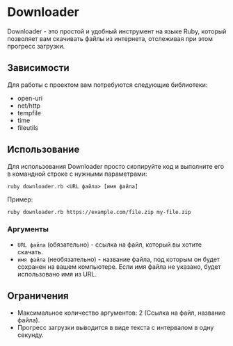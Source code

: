 # Downloader

Downloader - это простой и удобный инструмент на языке Ruby, который позволяет вам скачивать файлы из интернета, отслеживая при этом прогресс загрузки.

## Зависимости

Для работы с проектом вам потребуются следующие библиотеки:

- open-uri
- net/http
- tempfile
- time
- fileutils

## Использование

Для использования Downloader просто скопируйте код и выполните его в командной строке с нужными параметрами:

```
ruby downloader.rb <URL файла> [имя файла]
```

Пример:

```
ruby downloader.rb https://example.com/file.zip my-file.zip
```

### Аргументы

- `URL файла` (обязательно) - ссылка на файл, который вы хотите скачать.
- `имя файла` (необязательно) - название файла, под которым он будет сохранен на вашем компьютере. Если имя файла не указано, будет использовано имя из URL.

## Ограничения

- Максимальное количество аргументов: 2 (Ссылка на файл, название файла).
- Прогресс загрузки выводится в виде текста с интервалом в одну секунду.

